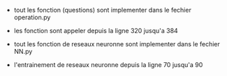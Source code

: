 - tout les fonction (questions) sont implementer dans le fechier operation.py 
- les fonction sont appeler depuis la ligne 320 jusqu'a 384 

- tout les fonction de reseaux neuronne  sont implementer dans le fechier NN.py 
- l'entrainement de reseaux neuronne depuis la ligne 70 jusqu'a 90 